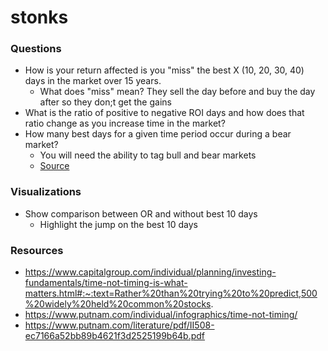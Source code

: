 # stonks

### Questions
- How is your return affected is you "miss" the best X (10, 20, 30, 40) days in the market over 15 years.
  - What does "miss" mean? They sell the day before and buy the day after so they don;t get the gains
- What is the ratio of positive to negative ROI days and how does that ratio change as you increase time in the market?
- How many best days for a given time period occur during a bear market?
  - You will need the ability to tag bull and bear markets
  - [Source](https://static.fmgsuite.com/media/documents/a826affd-2ad2-481f-b4e9-8d4f5dc46ed3.pdf)

### Visualizations
- Show comparison between OR and without best 10 days
  - Highlight the jump on the best 10 days

### Resources 
- https://www.capitalgroup.com/individual/planning/investing-fundamentals/time-not-timing-is-what-matters.html#:~:text=Rather%20than%20trying%20to%20predict,500%20widely%20held%20common%20stocks.
- https://www.putnam.com/individual/infographics/time-not-timing/
- https://www.putnam.com/literature/pdf/II508-ec7166a52bb89b4621f3d2525199b64b.pdf